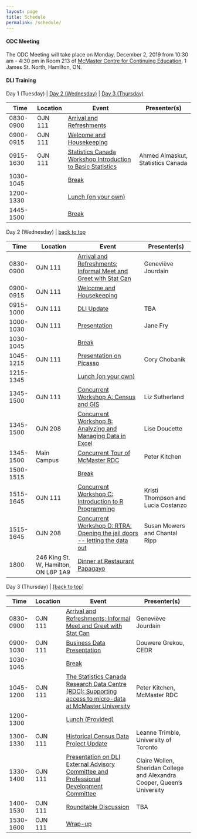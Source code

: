 ```yaml
---
layout: page
title: Schedule
permalink: /schedule/
---
```

<h4>ODC Meeting</h4>

The ODC Meeting will take place on Monday, December 2, 2019 from 10:30 am - 4:30 pm in Room 213 of <a href="https://goo.gl/maps/5kK3S6DEB4SJ8SYV8">McMaster Centre for Continuing Education</a>, 1 James St. North, Hamilton, ON.

<h4>DLI Training</h4>

<a name="day-one">Day 1 (Tuesday)</a> | [Day 2 (Wednesday)](#day-two) | [Day 3 (Thursday)](#day-three)
<table class="one">
  <thead>
    <tr>
	<th class="hour">Time</th>
	<th class="loc">Location</th>
	<th class="session">Event</th>
	<th class="name">Presenter(s)</th>
    </tr>
  </thead>
  <tbody>
    <tr>
	<td>0830-0900</td>
	<td>OJN 111</td>
	<td><a name="1-1" href="/program/#1-1">Arrival and Refreshments</a></td>
	<td></td>
    </tr>
    <tr>
    <td>0900-0915</td>
    <td>OJN 111</td>
    <td><a name="1-2" href="/program/#1-2">Welcome and Housekeeping</a></td>
    <td></td>
    </tr>
    <tr>
    <td>0915-1630</td>
    <td>OJN 111</td>
    <td><a name="1-3" href="/program/#1-3">Statistics Canada Workshop Introduction to Basic Statistics</a></td>
    <td>Ahmed Almaskut, Statistics Canada</td>
    </tr>
    <tr>
    <td>1030-1045</td>
    <td></td>
    <td><a name="1-4" href="/program/#1-4">Break</a></td>
    <td></td>
    </tr>
    <tr>
    <td>1200-1330</td>
    <td></td>
    <td><a name="1-6" href="/program/#1-6">Lunch (on your own)</a></td>
    <td></td>
    </tr>
    <tr>
    <td>1445-1500</td>
    <td></td>
    <td><a name="1-8" href="/program/#1-8">Break</a></td>
    <td></td>
    </tr>
   </tbody>
</table>

<a name="day-two">Day 2 (Wednesday)</a> | [back to top](#day-one)
<p>

<table class="one">
  <thead>
    <tr>
	<th class="hour">Time</th>
	<th class="loc">Location</th>
	<th class="session">Event</th>
	<th class="name">Presenter(s)</th>
    </tr>
  </thead>
  <tbody>
    <tr>
	<td>0830-0900</td>
	<td>OJN 111</td>
	<td><a name="2-1" href="/program/#2-1">Arrival and Refreshments; Informal Meet and Greet with Stat Can</a></td>
	<td>Geneviève Jourdain</td>
    </tr>
    <tr>
    <td>0900-0915</td>
    <td>OJN 111</td>
    <td><a name="2-2" href="/program/#2-2">Welcome and Housekeeping</a></td>
    <td></td>
    </tr>
    <tr>
    <td>0915-1000</td>
    <td>OJN 111</td>
    <td><a name="2-3" href="/program/#2-3">DLI Update</a></td>
    <td>TBA</td>
    </tr>
    <tr>
    <td>1000-1030</td>
    <td>OJN 111</td>
    <td><a name="2-4" href="/program/#2-4">Presentation</a></td>
    <td>Jane Fry</td>
    </tr>
    <tr>
    <td>1030-1045</td>
    <td></td>
    <td><a name="2-5" href="/program/#2-5">Break</a></td>
    <td></td>
    </tr>
    <tr>
    <td>1045-1215</td>
    <td>OJN 111</td>
    <td><a name="2-6" href="/program/#2-6">Presentation on Picasso</a></td>
    <td>Cory Chobanik</td>
    </tr>
    <tr>
    <td>1215-1345</td>
    <td></td>
    <td><a name="2-7" href="/program/#2-7">Lunch (on your own)</a></td>
    <td></td>
    </tr>
    <tr>
    <td>1345-1500</td>
    <td>OJN 111</td>
    <td><a name="2-8a" href="/program/#2-8a">Concurrent Workshop A: Census and GIS</a></td>
    <td>Liz Sutherland</td>
    </tr>
    <tr>
    <td>1345-1500</td>
    <td>OJN 208</td>
    <td><a name="2-8b" href="/program/#2-8b">Concurrent Workshop B: Analyzing and Managing Data in Excel</a></td>
    <td>Lise Doucette</td>
    </tr>
    <tr>
    <td>1345-1500</td>
    <td>Main Campus</td>
    <td><a name="2-8c" href="/program/#2-8c">Concurrent Tour of McMaster RDC</a></td>
    <td>Peter Kitchen</td>
    </tr>
    <tr>
    <td>1500-1515</td>
    <td></td>
    <td><a name="2-9" href="/program/#2-9">Break</a></td>
    <td></td>
    </tr>
    <tr>
    <td>1515-1645</td>
    <td>OJN 111</td>
    <td><a name="2-10c" href="/program/#2-10c">Concurrent Workshop C: Introduction to R Programming</a></td>
    <td>Kristi Thompson and Lucia Costanzo</td>
    </tr>
    <tr>
    <td>1515-1645</td>
    <td>OJN 208</td>
    <td><a name="2-10d" href="/program/#2-10d">Concurrent Workshop D: RTRA: Opening the jail doors -- letting the data out</a></td>
    <td>Susan Mowers and Chantal Ripp</td>
    </tr>
    <tr>
    <td>1800</td>
    <td>246 King St. W, Hamilton, ON L8P 1A9</td>
    <td><a name="2-11" href="/program/#2-11">Dinner at Restaurant Papagayo</a></td>
    <td></td>
    </tr>
   </tbody>
</table>

<p><a name="day-three">Day 3 (Thursday)</a> |  <a href="#day-one">[back to top]</a>
<p>

<table class="one">
  <thead>
    <tr>
	<th class="hour">Time</th>
	<th class="loc">Location</th>
	<th class="session">Event</th>
	<th class="name">Presenter(s)</th>
    </tr>
  </thead>
  <tbody>
    <tr>
	<td>0830-0900</td>
	<td>OJN 111</td>
	<td><a name="3-1" href="/program/#3-1">Arrival and Refreshments; Informal Meet and Greet with Stat Can</a></td>
	<td>Geneviève Jourdain</td>
    </tr>
    <tr>
    <td>0900-1030</td>
    <td>OJN 111</td>
    <td><a name="3-2" href="/program/#3-2">Business Data Presentation</a></td>
    <td>Douwere Grekou, CEDR</td>
    </tr>
    <tr>
    <td>1030-1045</td>
    <td></td>
    <td><a name="3-3" href="/program/#3-3">Break</a></td>
    <td></td>
    </tr>
    <tr>
    <td>1045-1200</td>
    <td>OJN 111</td>
    <td><a name="3-4" href="/program/#3-4">The Statistics Canada Research Data Centre (RDC): Supporting access to micro-data at 
McMaster University</a></td>
    <td>Peter Kitchen, McMaster RDC</td>
    </tr>
    <tr>
    <td>1200-1300</td>
    <td></td>
    <td><a name="3-5" href="/program/#3-5">Lunch (Provided)</a></td>
    <td></td>
    </tr>
    <tr>
    <td>1300-1330</td>
    <td>OJN 111</td>
    <td><a name="3-5a" href="/program/#3-5">Historical Census Data Project Update</a></td>
    <td>Leanne Trimble, University of Toronto</td>
    </tr>
    <tr>
    <td>1330-1400</td>
    <td>OJN 111</td>
    <td><a name="3-5b" href="/program/#3-5">Presentation on DLI External Advisory Committee and Professional Development Committee</a>       </td>
    <td>Claire Wollen, Sheridan College and Alexandra Cooper, Queen’s University</td>
    </tr>
    <tr>
    <td>1400-1530</td>
    <td>OJN 111</td>
    <td><a name="3-6" href="/program/#3-6">Roundtable Discussion</a></td>
    <td>TBA</td>
    </tr>
    <tr>
    <td>1530-1600</td>
    <td>OJN 111</td>
    <td><a name="3-7" href="/program/#3-7">Wrap-up</a></td>
    <td></td>
    </tr>
   </tbody>
</table>

</p>
